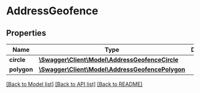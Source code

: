 # AddressGeofence

## Properties
Name | Type | Description | Notes
------------ | ------------- | ------------- | -------------
**circle** | [**\Swagger\Client\Model\AddressGeofenceCircle**](AddressGeofenceCircle.md) |  | [optional] 
**polygon** | [**\Swagger\Client\Model\AddressGeofencePolygon**](AddressGeofencePolygon.md) |  | [optional] 

[[Back to Model list]](../README.md#documentation-for-models) [[Back to API list]](../README.md#documentation-for-api-endpoints) [[Back to README]](../README.md)


